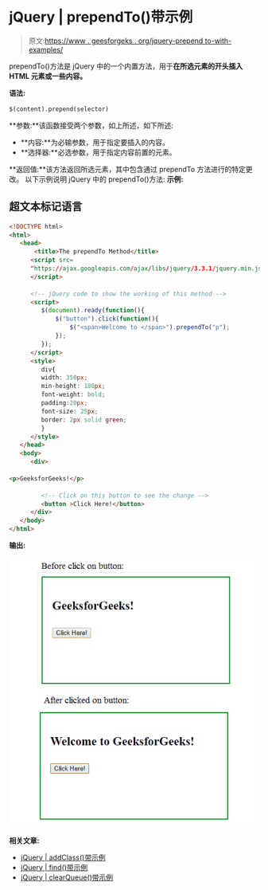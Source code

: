 # jQuery | prependTo()带示例

> 原文:[https://www . geesforgeks . org/jquery-prepend to-with-examples/](https://www.geeksforgeeks.org/jquery-prependto-with-examples/)

prependTo()方法是 jQuery 中的一个内置方法，用于**在所选元素的开头插入 HTML 元素或一些内容。**

**语法:**

```html
$(content).prepend(selector)
```

**参数:**该函数接受两个参数，如上所述，如下所述:

*   **内容:**为必输参数，用于指定要插入的内容。
*   **选择器:**必选参数，用于指定内容前置的元素。

**返回值:**该方法返回所选元素，其中包含通过 prependTo 方法进行的特定更改。
以下示例说明 jQuery 中的 prependTo()方法:
**示例:**

## 超文本标记语言

```html
<!DOCTYPE html>
<html>
   <head>
       <title>The prependTo Method</title>
      <script src=
      "https://ajax.googleapis.com/ajax/libs/jquery/3.3.1/jquery.min.js">
      </script>

      <!-- jQuery code to show the working of this method -->
      <script>
         $(document).ready(function(){
             $("button").click(function(){
                 $("<span>Welcome to </span>").prependTo("p");
             });
         });
      </script>
      <style>
         div{
         width: 350px;
         min-height: 180px;
         font-weight: bold;
         padding:20px;
         font-size: 25px;
         border: 2px solid green;
         }
      </style>
   </head>
   <body>
      <div>

<p>GeeksforGeeks!</p>

         <!-- Click on this button to see the change -->
         <button >Click Here!</button>
      </div>
   </body>
</html>
```

**输出:**

![pre..](img/a76f93497ca984db41aa6c21a43a4c10.png)

**相关文章:**

*   [jQuery | addClass()带示例](https://www.geeksforgeeks.org/jquery-addclass-with-examples/)
*   [jQuery | find()带示例](https://www.geeksforgeeks.org/jquery-find-with-examples/)
*   [jQuery | clearQueue()带示例](https://www.geeksforgeeks.org/jquery-clearqueue-with-examples/)